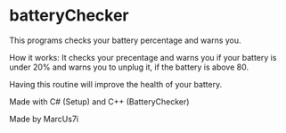 # batteryChecker
This programs checks your battery percentage and warns you.

How it works:
It checks your precentage and warns you if your battery is under 20% and warns you to unplug it, if the battery is above 80.

Having this routine will improve the health of your battery.


Made with C# (Setup) and C++ (BatteryChecker)

Made by MarcUs7i
